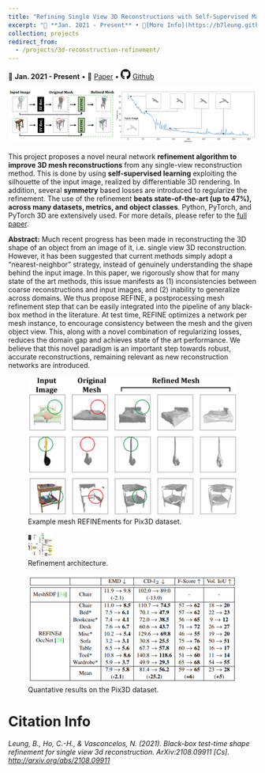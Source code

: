 ```yaml
---
title: "Refining Single View 3D Reconstructions with Self-Supervised Machine Learning"
excerpt: "📅 **Jan. 2021 - Present** • 🔎[More Info](https://b7leung.github.io/projects/3d-reconstruction-refinement/) • 📄 [Paper](https://arxiv.org/pdf/2108.09911.pdf) <br/> A novel neural network refinement algorithm to generate 3D meshes from a single image. Used self-supervised learning & symmetry regularization; beats state-of-the-art (up to 47%), across many datasets. <br/><img src='/images/REFINE_Main_Picture.png'>"
collection: projects
redirect_from: 
  - /projects/3d-reconstruction-refinement/
---
```


📅 **Jan. 2021 - Present** • 📄 [Paper](https://arxiv.org/pdf/2108.09911.pdf) • <img src="/images/github_icon.png" width="20" height="20"> [Github](https://github.com/b7leung/3D-Mesh-REFINEment)

<img src='/images/REFINE_Main_Picture.png'>

This project proposes a novel neural network **refinement algorithm to improve 3D mesh reconstructions** from any single-view reconstruction method. This is done by using **self-supervised learning** exploiting the silhouette of the input image, realized by differentiable 3D rendering. In addition, several **symmetry** based losses are introduced to regularize the refinement. The use of the refinement **beats state-of-the-art (up to 47%), across many datasets, metrics, and object classes**. Python, PyTorch, and PyTorch 3D are extensively used. For more details, please refer to the [full paper](https://arxiv.org/pdf/2108.09911.pdf).


**Abstract:** Much recent progress has been made in reconstructing the 3D shape of an object from an image of it, i.e. single view 3D reconstruction. However, it has been suggested that current methods simply adopt a “nearest-neighbor” strategy, instead of genuinely understanding the shape behind the input image. In this paper, we rigorously show that for many state of the art methods, this issue manifests as (1) inconsistencies between coarse reconstructions and input images, and (2) inability to generalize across domains. We thus propose REFINE, a postprocessing mesh refinement step that can be easily integrated into the pipeline of any black-box method in the literature. At test time, REFINE optimizes a network per mesh instance, to encourage consistency between the mesh and the given object view. This, along with a novel combination of regularizing losses, reduces the domain gap and achieves state of the art performance. We believe that this novel paradigm is an important step towards robust, accurate reconstructions, remaining relevant as new reconstruction networks are introduced.


<figure>
  <img src="/images/REFINE/refine_qual.png">
  <figcaption>Example mesh REFINEments for Pix3D dataset.</figcaption>
</figure>

<figure>
  <img src="/images/REFINE/refine_arch.png" width="50" height="50" >
  <figcaption>Refinement architecture.</figcaption>
</figure>

<figure>
  <img src="/images/REFINE/refine_quant.png" >
  <figcaption>Quantative results on the Pix3D dataset.</figcaption>
</figure>


Citation Info
======

_Leung, B., Ho, C.-H., & Vasconcelos, N. (2021). Black-box test-time shape refinement for single view 3d reconstruction. ArXiv:2108.09911 [Cs]. http://arxiv.org/abs/2108.09911_
